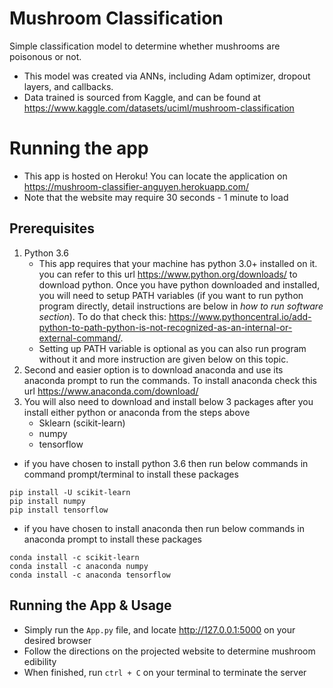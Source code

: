 # Mushroom Classification
Simple classification model to determine whether mushrooms are poisonous or not.

- This model was created via ANNs, including Adam optimizer, dropout layers, and callbacks. 
- Data trained is sourced from Kaggle, and can be found at https://www.kaggle.com/datasets/uciml/mushroom-classification 

# Running the app 
- This app is hosted on Heroku! You can locate the application on https://mushroom-classifier-anguyen.herokuapp.com/
- Note that the website may require 30 seconds - 1 minute to load 

## Prerequisites 
1. Python 3.6 
   - This app requires that your machine has python 3.0+ installed on it. you can refer to this url https://www.python.org/downloads/ to download python. Once you have python downloaded and installed, you will need to setup PATH variables (if you want to run python program directly, detail instructions are below in *how to run software section*). To do that check this: https://www.pythoncentral.io/add-python-to-path-python-is-not-recognized-as-an-internal-or-external-command/.  
   - Setting up PATH variable is optional as you can also run program without it and more instruction are given below on this topic. 
2. Second and easier option is to download anaconda and use its anaconda prompt to run the commands. To install anaconda check this url     https://www.anaconda.com/download/
3. You will also need to download and install below 3 packages after you install either python or anaconda from the steps above
   - Sklearn (scikit-learn)
   - numpy
   - tensorflow
   
  - if you have chosen to install python 3.6 then run below commands in command prompt/terminal to install these packages
   ```
   pip install -U scikit-learn
   pip install numpy
   pip install tensorflow
   ```
   - if you have chosen to install anaconda then run below commands in anaconda prompt to install these packages
   ```
   conda install -c scikit-learn
   conda install -c anaconda numpy
   conda install -c anaconda tensorflow
   ```   

## Running the App & Usage  
- Simply run the ```App.py``` file, and locate http://127.0.0.1:5000 on your desired browser
- Follow the directions on the projected website to determine mushroom edibility 
- When finished, run ```ctrl + C``` on your terminal to terminate the server
